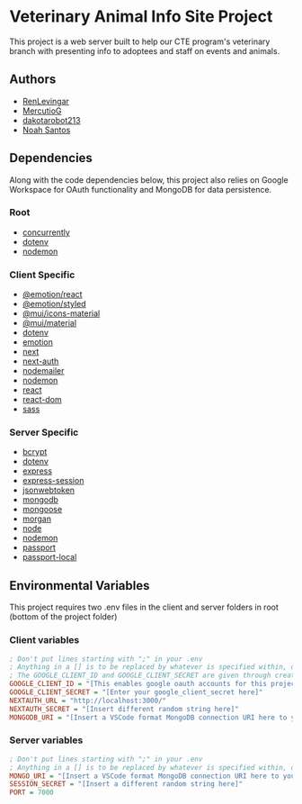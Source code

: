 # Veterinary Animal Info Site Project

This project is a web server built to help our CTE program's veterinary branch with presenting info to adoptees and staff on events and animals.

## Authors

-   [RenLevingar](https://github.com/RenLevingar)
-   [MercutioG](https://github.com/MercutioG)
-   [dakotarobot213](https://github.com/dakotarobot213)
-   [Noah Santos](https://github.com/NoahSantos/capstone/commits?author=NoahSantos)

## Dependencies

Along with the code dependencies below, this project also relies on Google Workspace for OAuth functionality and MongoDB for data persistence.

### Root

-   [concurrently](https://github.com/open-cli-tools/concurrently#readme)
-   [dotenv](https://github.com/motdotla/dotenv)
-   [nodemon](https://nodemon.io/)

### Client Specific

-   [@emotion/react](https://github.com/emotion-js/emotion/tree/main#readme)
-   [@emotion/styled](https://github.com/emotion-js/emotion/tree/main#readme)
-   [@mui/icons-material](https://mui.com/material-ui/material-icons/)
-   [@mui/material](https://mui.com/material-ui/)
-   [dotenv](https://github.com/motdotla/dotenv#readme)
-   [emotion](https://emotion.sh/docs/introduction)
-   [next](https://nextjs.org/)
-   [next-auth](https://next-auth.js.org/)
-   [nodemailer](https://nodemailer.com/)
-   [nodemon](https://nodemon.io/)
-   [react](https://react.dev/)
-   [react-dom](https://react.dev/)
-   [sass](https://github.com/sass/dart-sass)

### Server Specific

-   [bcrypt](https://github.com/kelektiv/node.bcrypt.js#readme)
-   [dotenv](https://github.com/motdotla/dotenv#readme)
-   [express](https://expressjs.com/)
-   [express-session](https://github.com/expressjs/session#readme)
-   [jsonwebtoken](https://github.com/auth0/node-jsonwebtoken#readme)
-   [mongodb](https://www.npmjs.com/package/mongodb)
-   [mongoose](https://mongoosejs.com/)
-   [morgan](https://github.com/expressjs/morgan#readme)
-   [node](https://github.com/aredridel/node-bin-gen#readme)
-   [nodemon](https://nodemon.io/)
-   [passport](https://www.passportjs.org/)
-   [passport-local](https://github.com/jaredhanson/passport-local#readme)

## Environmental Variables

This project requires two .env files in the client and server folders in root (bottom of the project folder)

### Client variables

```ini
; Don't put lines starting with ";" in your .env
; Anything in a [] is to be replaced by whatever is specified within, otherise copy the example variable lines
; The GOOGLE_CLIENT_ID and GOOGLE_CLIENT_SECRET are given through creating a workspace in Google Workspace
GOOGLE_CLIENT_ID = "[This enables google oauth accounts for this project]"
GOOGLE_CLIENT_SECRET = "[Enter your google_client_secret here]"
NEXTAUTH_URL = "http://localhost:3000/"
NEXTAUTH_SECRET = "[Insert different random string here]"
MONGODB_URI = "[Insert a VSCode format MongoDB connection URI here to your Mongo collection]"
```

### Server variables

```ini
; Don't put lines starting with ";" in your .env
; Anything in a [] is to be replaced by whatever is specified within, otherise copy the example variable lines
MONGO_URI = "[Insert a VSCode format MongoDB connection URI here to your Mongo collection, this should be the same one within your client]"
SESSION_SECRET = "[Insert a different random string here]"
PORT = 7000
```
